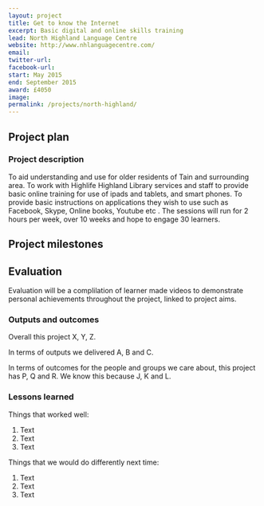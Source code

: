 ```yaml
---
layout: project
title: Get to know the Internet
excerpt: Basic digital and online skills training
lead: North Highland Language Centre
website: http://www.nhlanguagecentre.com/
email: 
twitter-url: 
facebook-url: 
start: May 2015
end: September 2015
award: £4050
image:
permalink: /projects/north-highland/ 
---
```


## Project plan

### Project description

To aid understanding and use for older residents of Tain and surrounding area. To work with Highlife Highland Library services and staff to provide basic online training for use of ipads and tablets, and smart phones. To provide basic instructions on applications they wish to use such as Facebook, Skype, Online books, Youtube etc . The sessions will run for 2 hours per week, over 10 weeks and hope to engage 30 learners.


## Project milestones



## Evaluation

Evaluation will be a complilation of learner made videos to demonstrate personal achievements throughout the project, linked to project aims.

### Outputs and outcomes

Overall this project X, Y, Z.

In terms of outputs we delivered A, B and C.

In terms of outcomes for the people and groups we care about, this project has P, Q and R. We know this because J, K and L.

### Lessons learned

Things that worked well:

1. Text
2. Text
3. Text

Things that we would do differently next time:

1. Text
2. Text
3. Text
